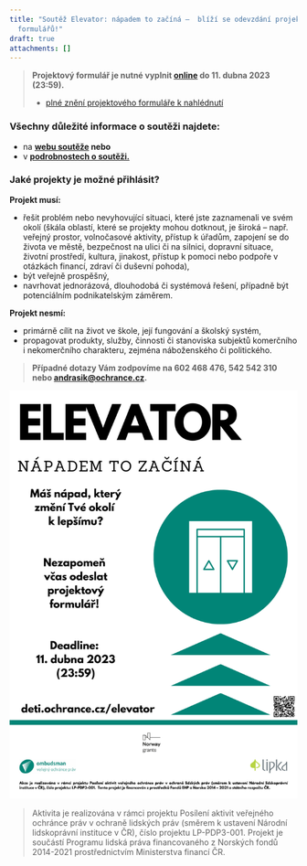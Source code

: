 ```yaml
---
title: "Soutěž Elevator: nápadem to začíná –  blíží se odevzdání projektových
  formulářů!"
draft: true
attachments: []
---
```

> **Projektový formulář je nutné vyplnit [online](https://forms.gle/cTvL3iYXMuKgrkSb6) do 11. dubna 2023 (23:59).** [](https://forms.gle/cTvL3iYXMuKgrkSb6)
>
> * [plné znění projektového formuláře k nahlédnutí](https://deti.ochrance.cz/media/formular_navrhu_projektu.pdf)

### **Všechny důležité informace o soutěži najdete:**

* na **[webu soutěže](https://deti.ochrance.cz/kdo/elevator_napadem_to_zacina/) nebo** 
* v **[podrobnostech o soutěži.](https://deti.ochrance.cz/media/podrobne_informace_a_podminky_souteze-final3.0.pdf)**

### Jaké projekty je možné přihlásit?

**Projekt musí:**

* řešit problém nebo nevyhovující situaci, které jste zaznamenali ve svém okolí (škála oblastí, které se projekty mohou dotknout, je široká – např. veřejný prostor, volnočasové aktivity, přístup k úřadům, zapojení se do života ve městě, bezpečnost na ulici či na silnici, dopravní situace, životní prostředí, kultura, jinakost, přístup k pomoci nebo podpoře v otázkách financí, zdraví či duševní pohoda),
* být veřejně prospěšný,
* navrhovat jednorázová, dlouhodobá či systémová řešení, případně být potenciálním podnikatelským záměrem.

**Projekt nesmí:**

* primárně cílit na život ve škole, její fungování a školský systém,
* propagovat produkty, služby, činnosti či stanoviska subjektů komerčního i nekomerčního charakteru, zejména náboženského či politického.

> **Případné dotazy Vám zodpovíme na 602 468 476, 542 542 310 nebo [andrasik@ochrance.cz](mailto:andrasik@ochrance.cz).**

![](elevator_pitch_2.png)

> Aktivita je realizována v rámci projektu Posílení aktivit veřejného ochránce práv v ochraně lidských práv (směrem k ustavení Národní lidskoprávní instituce v ČR), číslo projektu LP-PDP3-001. Projekt je součástí Programu lidská práva financovaného z Norských fondů 2014-2021 prostřednictvím Ministerstva financí ČR.